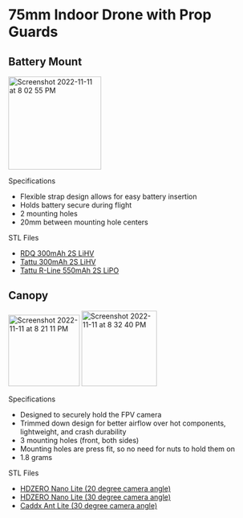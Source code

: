 # 75mm Indoor Drone with Prop Guards

## Battery Mount
  <img width="185" alt="Screenshot 2022-11-11 at 8 02 55 PM" src="https://user-images.githubusercontent.com/763644/201451372-c71a232d-428f-4177-ad69-1e84f0a2df2f.png">

Specifications
* Flexible strap design allows for easy battery insertion
* Holds battery secure during flight
* 2 mounting holes
* 20mm between mounting hole centers 

STL Files
* [RDQ 300mAh 2S LiHV](https://github.com/schome1/stl-drone/blob/main/battery-mount-rdq-300mah-2s-lihv.stl)
* [Tattu 300mAh 2S LiHV](https://github.com/schome1/stl-drone/blob/main/battery-mount-tattu-300mah-2s-lihv.stl)
* [Tattu R-Line 550mAh 2S LiPO](https://github.com/schome1/stl-drone/blob/main/battery-mount-tattu-rline-2s-550.stl)

## Canopy

  <img width="142" alt="Screenshot 2022-11-11 at 8 21 11 PM" src="https://user-images.githubusercontent.com/763644/201452123-463e6d49-de1d-408b-aa89-2a7e16e9f71c.png"> <img width="150" alt="Screenshot 2022-11-11 at 8 32 40 PM" src="https://user-images.githubusercontent.com/763644/201452588-d1b34369-7be9-4a39-9a05-8cef1cee50ca.png">


Specifications
* Designed to securely hold the FPV camera
* Trimmed down design for better airflow over hot components, lightweight, and crash durability
* 3 mounting holes (front, both sides)
* Mounting holes are press fit, so no need for nuts to hold them on
* 1.8 grams

STL Files
* [HDZERO Nano Lite (20 degree camera angle)](https://github.com/schome1/stl-drone/blob/main/canopy-hdzero-nano-lite-20deg.stl)
* [HDZERO Nano Lite (30 degree camera angle)](https://github.com/schome1/stl-drone/blob/main/canopy-hdzero-nano-lite-30deg.stl)
* [Caddx Ant Lite (30 degree camera angle)](https://github.com/schome1/stl-drone/blob/main/canopy-caddx-ant-lite-30deg.stl)
